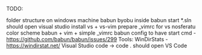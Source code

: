 TODO:

folder structure on windows machine
babun
byobu inside babun
start *.sln should open visual studio
install vs + vs-vim
prepare _vimrc for vs
nosferatu color scheme
babun + vim + simple _vimrc
babun config to have start cmd - https://github.com/babun/babun/issues/299 Tools:
WinDirStats - https://windirstat.net/
Visual Studio code -> code . should open VS Code
